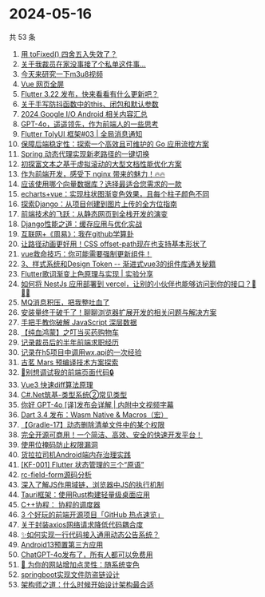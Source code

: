# 2024-05-16

共 53 条

<!-- BEGIN JUEJIN -->
<!-- 最后更新时间 2024-05-16 03:01:07 +0800 -->
1. [用 toFixed() 四舍五入失效了？](https://juejin.cn/post/7367562745854312457)
1. [关于我裁员在家没事接了个私单这件事...](https://juejin.cn/post/7368421971384860684)
1. [今天来研究一下m3u8视频](https://juejin.cn/post/7368156123990540339)
1. [Vue 网页全屏](https://juejin.cn/post/7367552374334177331)
1. [Flutter 3.22 发布，快来看看有什么更新吧？](https://juejin.cn/post/7368757335802331174)
1. [关于手写防抖函数中的this、闭包和默认参数](https://juejin.cn/post/7367577126857097250)
1. [2024 Google I/O Android 相关内容汇总](https://juejin.cn/post/7368757335803428902)
1. [GPT-4o，遥遥领先，作为前端人的一些思考](https://juejin.cn/post/7368421137917788198)
1. [Flutter TolyUI 框架#03 | 全局消息通知](https://juejin.cn/post/7367724476748693504)
1. [保障后端稳定性：探索一个高效且可维护的 Go 应用流控方案](https://juejin.cn/post/7368052129904820265)
1. [Spring 动态代理实现新老路径的一键切换](https://juejin.cn/post/7367286576127262732)
1. [初探富文本之基于虚拟滚动的大型文档性能优化方案](https://juejin.cn/post/7368372944584294441)
1. [作为前端开发，感受下 nginx 带来的魅力！🔥🔥](https://juejin.cn/post/7368433531926052874)
1. [应该使用哪个向量数据库？选择最适合您需求的一款](https://juejin.cn/post/7367236229291802650)
1. [echarts+vue：实现柱状图渐变色效果，且每个柱子颜色不同](https://juejin.cn/post/7367542526179491903)
1. [探索Django：从项目创建到图片上传的全方位指南](https://juejin.cn/post/7367306429055598607)
1. [前端技术的飞跃：从静态网页到全栈开发的演变](https://juejin.cn/post/7367278179784359990)
1. [Django性能之道：缓存应用与优化实战](https://juejin.cn/post/7367542526179967039)
1. [互联网+《周易》：我在github学算卦](https://juejin.cn/post/7367659849101312015)
1. [让路径动画更好用！CSS offset-path现在也支持基本形状了](https://juejin.cn/post/7367700473996591116)
1. [vue救命技巧：你可能需要强制更新组件！](https://juejin.cn/post/7368469208647024659)
1. [3、样式系统和Design Token -- 渐进式vue3的组件库通关秘籍](https://juejin.cn/post/7367344206656536610)
1. [Flutter歌词渐变上色原理与实现 | 实验分享](https://juejin.cn/post/7367620233140207627)
1. [如何将 NestJs 应用部署到 vercel，让别的小伙伴也能够访问到你的接口？🐳🐳🐳](https://juejin.cn/post/7367676494976106506)
1. [MQ消息积压，把我整吐血了](https://juejin.cn/post/7368308963128000512)
1. [安装量终于破千了！聊聊浏览器扩展开发的相关问题与解决方案](https://juejin.cn/post/7367778766985068607)
1. [手把手教你破解 JavaScript 深层数据](https://juejin.cn/post/7368712423794589705)
1. [【纯血鸿蒙】之叮当买药购物车](https://juejin.cn/post/7367620055319035943)
1. [记录裁员后的半年前端求职经历](https://juejin.cn/post/7368288987641774120)
1. [记录在h5项目中调用wx.api的一次经验](https://juejin.cn/post/7367549541958697012)
1. [古茗 Mars 预编译技术方案探索](https://juejin.cn/post/7367722307203448870)
1. [🔏别想调试我的前端页面代码🔒](https://juejin.cn/post/7368313344712179739)
1. [Vue3 快速diff算法原理](https://juejin.cn/post/7367611991361814580)
1. [C#.Net筑基-类型系统②常见类型](https://juejin.cn/post/7367204737375223844)
1. [你好 GPT-4o [译]发布会详解 | 内附中文视频字幕](https://juejin.cn/post/7368656101074681896)
1. [Dart 3.4 发布：Wasm Native & Macros（宏）](https://juejin.cn/post/7368820207576383498)
1. [【Gradle-17】动态删除清单文件中的某个权限](https://juejin.cn/post/7367701663169429554)
1. [完全开源可商用！一个简洁、高效、安全的快速开发平台！](https://juejin.cn/post/7367659706868088843)
1. [使用位掩码防止权限漏洞](https://juejin.cn/post/7367658043439530036)
1. [货拉拉司机Android端内存治理实践](https://juejin.cn/post/7368372944584130601)
1. [[KF-001] Flutter 状态管理的三个“原语”](https://juejin.cn/post/7367630980943642662)
1. [rc-field-form源码分析](https://juejin.cn/post/7367644434983321638)
1. [深入了解JS作用域链，浏览器中JS的执行机制](https://juejin.cn/post/7368401073089298486)
1. [Tauri框架：使用Rust构建轻量级桌面应用](https://juejin.cn/post/7368319486779244570)
1. [C++协程： 协程的调度器](https://juejin.cn/post/7367658043439874100)
1. [3 个好玩的前端开源项目「GitHub 热点速览」](https://juejin.cn/post/7368421137917542438)
1. [关于封装axios网络请求降低代码耦合度](https://juejin.cn/post/7367667831200677927)
1. [✨如何实现一行代码接入通用动态公告系统？](https://juejin.cn/post/7367620055318347815)
1. [Android13预置第三方应用](https://juejin.cn/post/7367554378733240356)
1. [ChatGPT-4o发布了，所有人都可以免费用](https://juejin.cn/post/7368701816441307187)
1. [🌈 为你的网站增加点灵性：随系统变色](https://juejin.cn/post/7368413086955225124)
1. [springboot实现文件防盗链设计](https://juejin.cn/post/7367722307202580518)
1. [架构师之道：什么时候开始设计架构最合适](https://juejin.cn/post/7367676494976860170)
<!-- END JUEJIN -->